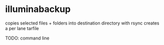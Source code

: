 illuminabackup
=============

copies selected files + folders into destination directory with rsync
creates a per lane tarfile

TODO:
command line

